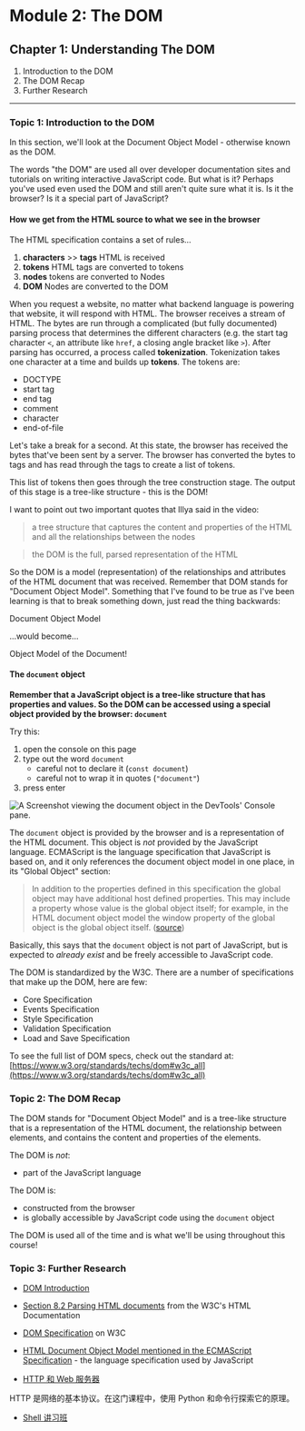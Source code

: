 # Module 2: The DOM

## Chapter 1: Understanding The DOM

 1. Introduction to the DOM
 2. The DOM Recap
 3. Further Research

---

### Topic 1: Introduction to the DOM

In this section, we'll look at the Document Object Model - otherwise known as the DOM.

The words "the DOM" are used all over developer documentation sites and tutorials on writing interactive JavaScript code. But what is it? Perhaps you've used even used the DOM and still aren't quite sure what it is. Is it the browser? Is it a special part of JavaScript?

#### How we get from the HTML source to what we see in the browser
The HTML specification contains a set of rules...

 1. **characters** >> **tags** HTML is received
 2. **tokens** HTML tags are converted to tokens
 3. **nodes** tokens are converted to Nodes
 4. **DOM** Nodes are converted to the DOM

When you request a website, no matter what backend language is powering that website, it will respond with HTML. The browser receives a stream of HTML. The bytes are run through a complicated (but fully documented) parsing process that determines the different characters (e.g. the start tag character `<`, an attribute like `href`, a closing angle bracket like `>`). After parsing has occurred, a process called **tokenization**. Tokenization takes one character at a time and builds up **tokens**. The tokens are:

-   DOCTYPE
-   start tag
-   end tag
-   comment
-   character
-   end-of-file

Let's take a break for a second. At this state, the browser has received the bytes that've been sent by a server. The browser has converted the bytes to tags and has read through the tags to create a list of tokens.

This list of tokens then goes through the tree construction stage. The output of this stage is a tree-like structure - this is the DOM!

I want to point out two important quotes that Illya said in the video:

> a tree structure that captures the content and properties of the HTML and all the relationships between the nodes

> the DOM is the full, parsed representation of the HTML

So the DOM is a model (representation) of the relationships and attributes of the HTML document that was received. Remember that DOM stands for "Document Object Model". Something that I've found to be true as I've been learning is that to break something down, just read the thing backwards:

Document Object Model

...would become…

Object Model of the Document!

#### The `document` object

**Remember that a JavaScript object is a tree-like structure that has properties and values. So the DOM can be accessed using a special object provided by the browser: `document`**

Try this:

1.  open the console on this page
2.  type out the word `document`
    -   careful not to declare it (`const document`)
    -   careful not to wrap it in quotes (`"document"`)
3.  press enter

![A Screenshot viewing the `document` object in the DevTools' Console pane.](https://video.udacity-data.com/topher/2017/December/5a22336a_ud117-l1-document-object-in-console/ud117-l1-document-object-in-console.jpg)

The `document` object is provided by the browser and is a representation of the HTML document. This object is _not_ provided by the JavaScript language. ECMAScript is the language specification that JavaScript is based on, and it only references the document object model in one place, in its "Global Object" section:

> In addition to the properties defined in this specification the global object may have additional host defined properties. This may include a property whose value is the global object itself; for example, in the HTML document object model the window property of the global object is the global object itself. ([source](https://www.ecma-international.org/ecma-262/#sec-global-object))

Basically, this says that the `document` object is not part of JavaScript, but is expected to _already exist_ and be freely accessible to JavaScript code.

The DOM is standardized by the W3C. There are a number of specifications that make up the DOM, here are few:

-   Core Specification
-   Events Specification
-   Style Specification
-   Validation Specification
-   Load and Save Specification

To see the full list of DOM specs, check out the standard at: [https://www.w3.org/standards/techs/dom#w3c_all](https://www.w3.org/standards/techs/dom#w3c_all)

### Topic 2: The DOM Recap

The DOM stands for "Document Object Model" and is a tree-like structure that is a representation of the HTML document, the relationship between elements, and contains the content and properties of the elements.

The DOM is _not_:

-   part of the JavaScript language

The DOM is:

-   constructed from the browser
-   is globally accessible by JavaScript code using the `document` object

The DOM is used all of the time and is what we'll be using throughout this course!

### Topic 3: Further Research

-   [DOM Introduction](https://developer.mozilla.org/en-US/docs/Web/API/Document_Object_Model/Introduction)
-   [Section 8.2 Parsing HTML documents](https://www.w3.org/TR/html5/syntax.html#parsing) from the W3C's HTML Documentation
-   [DOM Specification](https://www.w3.org/standards/techs/dom#w3c_all) on W3C
-   [HTML Document Object Model mentioned in the ECMAScript Specification](https://www.ecma-international.org/ecma-262/#sec-global-object) - the language specification used by JavaScript

- [HTTP 和 Web 服务器](https://cn.udacity.com/course/http-web-servers--ud303)


HTTP 是网络的基本协议。在这门课程中，使用 Python 和命令行探索它的原理。



- [Shell 讲习班](https://classroom.udacity.com/courses/ud206)
<!--stackedit_data:
eyJoaXN0b3J5IjpbLTE1NDY1NTc3OTFdfQ==
-->